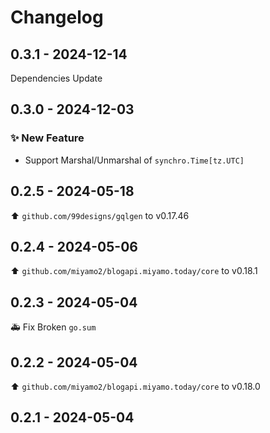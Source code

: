 # Changelog

## 0.3.1 - 2024-12-14

Dependencies Update

## 0.3.0 - 2024-12-03

### ✨ New Feature

- Support Marshal/Unmarshal of `synchro.Time[tz.UTC]`

## 0.2.5 - 2024-05-18

⬆️ `github.com/99designs/gqlgen` to v0.17.46

## 0.2.4 - 2024-05-06

⬆️ `github.com/miyamo2/blogapi.miyamo.today/core` to v0.18.1

## 0.2.3 - 2024-05-04

🚑️ Fix Broken `go.sum`

## 0.2.2 - 2024-05-04

⬆️ `github.com/miyamo2/blogapi.miyamo.today/core` to v0.18.0

## 0.2.1 - 2024-05-04
